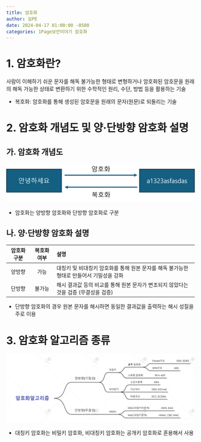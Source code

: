 ```yaml
---
title: 암호화
author: 길PE
date: 2024-04-17 01:00:00 -0500
categories: 1Page보안이야기 암호화
---
```


# 1. 암호화란?
사람이 이해하기 쉬운 문자를 해독 불가능한 형태로 변형하거나 암호화된 암호문을 원래의
해독 가능한 상태로 변환하기 위한 수학적인 원리, 수단, 방법 등을 활용하는 기술

* 복호화: 암호화를 통해 생성된 암호문을 원래의 문자(원문)로 되돌리는 기술

# 2. 암호화 개념도 및 양·단방향 암호화 설명

## 가. 암호화 개념도
![Github_Logo](/assets/img/2024-04-17-암호화_암호화_개념도.png)
* 암호화는 양방향 암호화와 단방향 암호화로 구분


## 나. 양·단방향 암호화 설명 


|암호화 구분| 복호화 여부 |설명|
|:--:|:--:|:--|
|양방향|가능| 대칭키 및 비대칭키 암호화를 통해 원본 문자를 해독 불가능한 형태로 만들어서 기밀성을 강화|
|단방향|불가능| 해시 결과값 등의 비교를 통해 원본 문자가 변조되지 않았다는 것을 검증 (무결성을 검증)|


* 단방향 암호화의 경우 원본 문자를 해시하면 동일한 결과값을 출력하는 해시 성질을 주로 이용 
 


# 3. 암호화 알고리즘 종류 
![Github_Logo](/assets/img/2024-04-17-암호화_암호화알고리즘.png)
* 대칭키 암호화는 비밀키 암호화, 비대칭키 암호화는 공개키 암호화로 혼용해서 사용
